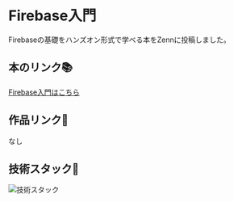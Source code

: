 # Firebase入門
Firebaseの基礎をハンズオン形式で学べる本をZennに投稿しました。

## 本のリンク📚
[Firebase入門はこちら](https://zenn.dev/y_ta/books/d007090d6478dc)

## 作品リンク🔗
なし

## 技術スタック🚀

![技術スタック](https://storage.googleapis.com/zenn-user-upload/5dbd0e1a341f-20240114.png)

